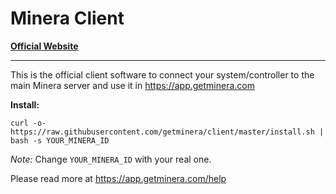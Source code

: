 Minera Client
==============

**[Official Website](http://app.getminera.com/)**
_______

This is the official client software to connect your system/controller to the main Minera server and use it in https://app.getminera.com

**Install:**

`curl -o- https://raw.githubusercontent.com/getminera/client/master/install.sh | bash -s YOUR_MINERA_ID`

*Note:* Change `YOUR_MINERA_ID` with your real one.

Please read more at https://app.getminera.com/help

